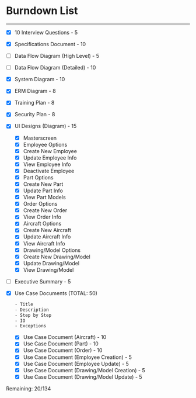 # Burndown List

***

- [x] 10 Interview Questions - 5
- [x] Specifications Document - 10
- [ ] Data Flow Diagram (High Level) - 5
- [ ] Data Flow Diagram (Detailed) - 10
- [x] System Diagram - 10
- [x] ERM Diagram - 8
- [x] Training Plan - 8
- [x] Security Plan - 8
- [x] UI Designs (Diagram) - 15
  - [x] Masterscreen
  - [x] Employee Options
  - [x] Create New Employee
  - [x] Update Employee Info
  - [x] View Employee Info
  - [x] Deactivate Employee
  - [x] Part Options
  - [x] Create New Part
  - [x] Update Part Info
  - [x] View Part Models
  - [x] Order Options
  - [x] Create New Order
  - [x] View Order Info
  - [x] Aircraft Options
  - [x] Create New Aircraft
  - [x] Update Aircraft Info
  - [x] View Aircraft Info
  - [x] Drawing/Model Options
  - [x] Create New Drawing/Model
  - [x] Update Drawing/Model
  - [x] View Drawing/Model

- [ ] Executive Summary - 5

- [x] Use Case Documents (TOTAL: 50)

    ```LaTeX
    - Title
    - Description
    - Step by Step
    - IO
    - Exceptions
    ```

  - [x] Use Case Document (Aircraft) - 10
  - [x] Use Case Document (Part) - 10
  - [x] Use Case Document (Order) - 10
  - [x] Use Case Document (Employee Creation) - 5
  - [x] Use Case Document (Employee Update) - 5
  - [x] Use Case Document (Drawing/Model Creation) - 5
  - [x] Use Case Document (Drawing/Model Update) - 5

Remaining: 20/134